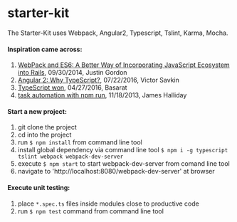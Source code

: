 # starter-kit

The Starter-Kit uses Webpack, Angular2, Typescript, Tslint, Karma, Mocha.

#### Inspiration came across:

1. [WebPack and ES6: A Better Way of Incorporating JavaScript Ecosystem into Rails](https://hackhands.com/fast-rich-client-rails-development-webpack-es6-transpiler/), 09/30/2014, Justin Gordon
2. [Angular 2: Why TypeScript?](https://vsavkin.com/writing-angular-2-in-typescript-1fa77c78d8e8#.istvs01i8), 07/22/2016, Victor Savkin
3. [TypeScript won](https://medium.com/@basarat/typescript-won-a4e0dfde4b08#.yj1h8u528), 04/27/2016, Basarat
4. [task automation with npm run](http://substack.net/task_automation_with_npm_run), 11/18/2013, James Halliday

#### Start a new project:

1. git clone the project
2. cd into the project
3. run `$ npm install` from command line tool
4. install global dependency via command line tool
`$ npm i -g typescript tslint webpack webpack-dev-server`
6. execute `$ npm start` to start webpack-dev-server from comand line tool
7. navigate to 'http://localhost:8080/webpack-dev-server' at browser

#### Execute unit testing:

1. place `*.spec.ts` files inside modules close to productive code
2. run `$ npm test` command from command line tool
